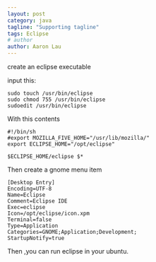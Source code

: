 ```yaml
---
layout: post
category: java
tagline: "Supporting tagline"
tags: Eclipse
# author
author: Aaron Lau
---
```



create an eclipse executable

input this:

~~~
sudo touch /usr/bin/eclipse
sudo chmod 755 /usr/bin/eclipse
sudoedit /usr/bin/eclipse
~~~

With this contents

~~~
#!/bin/sh
#export MOZILLA_FIVE_HOME="/usr/lib/mozilla/"
export ECLIPSE_HOME="/opt/eclipse"

$ECLIPSE_HOME/eclipse $*
~~~

Then create a gnome menu item

~~~
[Desktop Entry]
Encoding=UTF-8
Name=Eclipse
Comment=Eclipse IDE
Exec=eclipse
Icon=/opt/eclipse/icon.xpm
Terminal=false
Type=Application
Categories=GNOME;Application;Development;
StartupNotify=true
~~~

Then ,you can run eclipse in your ubuntu.
